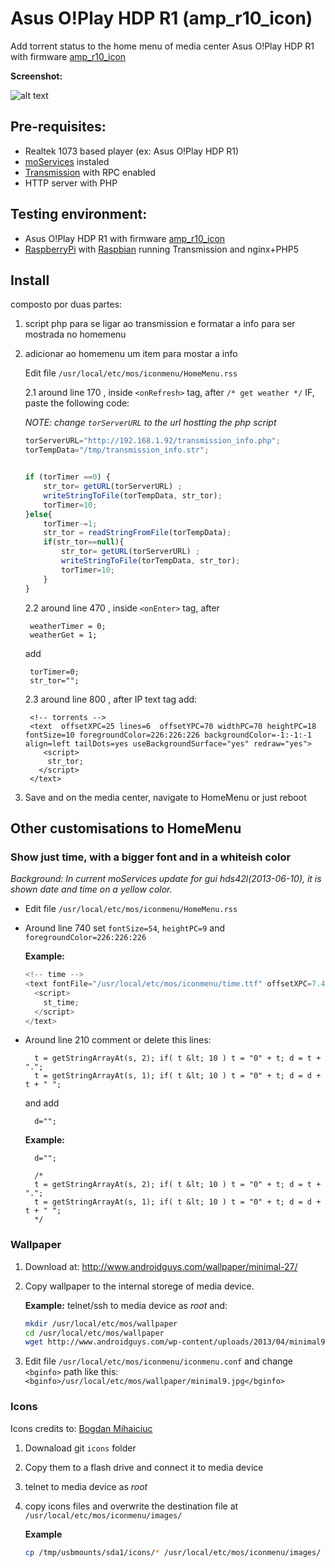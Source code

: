 # Asus O!Play HDP R1 (amp_r10_icon) Add torrent status to the home menu of media center Asus O!Play HDP R1 with firmware [amp_r10_icon](http://www.moservices.org/forum/viewtopic.php?f=12&t=1030)
**Screenshot:** ![alt text](https://github.com/bacl/oplay-mymod/raw/master/printscreen_homeMenu.jpg "Screenshot")## Pre-requisites:+ Realtek 1073 based player  (ex: Asus O!Play HDP R1)+ [moServices](https://sites.google.com/site/farvoice/) instaled + [Transmission](http://www.transmissionbt.com/) with RPC enabled
+ HTTP server with PHP## Testing environment:+ Asus O!Play HDP R1 with firmware [amp_r10_icon](http://www.moservices.org/forum/viewtopic.php?f=12&t=1030)+ [RaspberryPi](http://www.raspberrypi.org/) with [Raspbian](http://www.raspbian.org/) running Transmission and nginx+PHP5 
	## Install 

composto por duas partes:1. script php para se ligar ao transmission e formatar a info para ser mostrada no homemenu2. adicionar ao homemenu um item para mostar a info
	Edit file `/usr/local/etc/mos/iconmenu/HomeMenu.rss`
 	2.1 around line 170 , inside `<onRefresh>` tag, after `/* get weather */` IF, paste the following code:
		*NOTE: change `torServerURL` to the url hostting the php script*	```javascript  	torServerURL="http://192.168.1.92/transmission_info.php";	torTempData="/tmp/transmission_info.str";		if (torTimer ==0) {		str_tor= getURL(torServerURL) ; 		writeStringToFile(torTempData, str_tor);  		torTimer=10;	}else{		torTimer-=1;		str_tor = readStringFromFile(torTempData); 		if(str_tor==null){			str_tor= getURL(torServerURL) ; 			writeStringToFile(torTempData, str_tor);  			torTimer=10;		}	}	```  	2.2 around line 470 , inside `<onEnter>` tag, after 
	 		weatherTimer = 0; 		weatherGet = 1; 	add 		torTimer=0; 		str_tor="";		2.3 around line 800 , after IP text tag add: 		<!-- torrents --> 		<text  offsetXPC=25 lines=6  offsetYPC=70 widthPC=70 heightPC=18 fontSize=10 foregroundColor=226:226:226 backgroundColor=-1:-1:-1 align=left tailDots=yes useBackgroundSurface="yes" redraw="yes">		   <script> 			str_tor; 		  </script> 		</text> 
3. Save and on the media center, navigate to HomeMenu or just reboot
 
 
 
 
## Other customisations to HomeMenu

### Show just time, with a bigger font and in a whiteish color
*Background: In current moServices update for gui hds42l(2013-06-10), it is shown date and time on a yellow color.*

	
+ Edit file `/usr/local/etc/mos/iconmenu/HomeMenu.rss`

+ Around line 740 set `fontSize=54`, `heightPC=9` and `foregroundColor=226:226:226`
			**Example:**
	```javascript  	<!-- time --> 	<text fontFile="/usr/local/etc/mos/iconmenu/time.ttf" offsetXPC=7.42 offsetYPC=9 widthPC=45 heightPC=9 fontSize=54 foregroundColor=226:226:226 backgroundColor=-1:-1:-1 align=left tailDots=yes useBackgroundSurface="yes" redraw="yes">	  <script> 		st_time; 	  </script> 	</text>	```   + Around line 210 comment or delete this lines:  		t = getStringArrayAt(s, 2); if( t &lt; 10 ) t = "0" + t; d = t + "."; 		t = getStringArrayAt(s, 1); if( t &lt; 10 ) t = "0" + t; d = d + t + " "; 	and add 		d="";			**Example:**		d="";	 
				/*		t = getStringArrayAt(s, 2); if( t &lt; 10 ) t = "0" + t; d = t + ".";		t = getStringArrayAt(s, 1); if( t &lt; 10 ) t = "0" + t; d = d + t + " ";		*/		
	
 

### Wallpaper

1. Download at: http://www.androidguys.com/wallpaper/minimal-27/ 
2. Copy wallpaper to the internal storege of media device.

	**Example:** telnet/ssh to media device as *root* and:
	```sh
	mkdir /usr/local/etc/mos/wallpaper  
	cd /usr/local/etc/mos/wallpaper  
	wget http://www.androidguys.com/wp-content/uploads/2013/04/minimal9.jpg 
	```

3. Edit file `/usr/local/etc/mos/iconmenu/iconmenu.conf` and change `<bginfo>` path like this:
`<bginfo>/usr/local/etc/mos/wallpaper/minimal9.jpg</bginfo>`

 

### Icons
 
Icons credits to: [Bogdan Mihaiciuc](http://bogo-d.deviantart.com/)

1. Downaload git `icons` folder
2. Copy them to a flash drive and connect it to media device
3. telnet to media device as *root*
4. copy icons files and overwrite the destination file at `/usr/local/etc/mos/iconmenu/images/`

	**Example**
	```sh
	cp /tmp/usbmounts/sda1/icons/* /usr/local/etc/mos/iconmenu/images/
	```
	